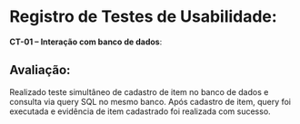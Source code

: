 # Registro de Testes de Usabilidade:

**CT-01 – Interação com banco de dados**:




## Avaliação:

Realizado teste simultâneo de cadastro de item no banco de dados e consulta via query SQL no mesmo banco. Após cadastro de item, query foi executada e evidência de item cadastrado foi realizada com sucesso.

